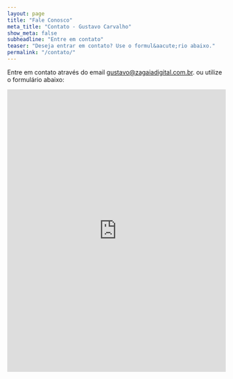 ```yaml
---
layout: page
title: "Fale Conosco"
meta_title: "Contato - Gustavo Carvalho"
show_meta: false
subheadline: "Entre em contato"
teaser: "Deseja entrar em contato? Use o formul&aacute;rio abaixo."
permalink: "/contato/"
---
```

Entre em contato atrav&eacute;s do email [gustavo@zagaiadigital.com.br][1]. ou utilize o formulário abaixo:

<div class="panel">
<iframe width="100%" height="650" frameborder="0" scrolling="no" src="https://gfcarvalho.wufoo.com/forms/z10p8fl31k1ltsn/"></iframe>
</div>



 [1]: mailto:gustavo@zagaiadigital.com.br
